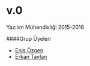# v.0
Yazılım Mühendisliği 2015-2016


####Grup Üyeleri
* [Enis Özgen](http://github.com/enisozgen)
* [Erkan Taylan](http://github.com/erkantaylan)
